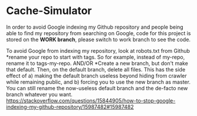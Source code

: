 # Cache-Simulator
In order to avoid Google indexing my Github repository and people being able to find my repository from searching on Google, code for this project is stored on the **WORK branch**, please switch to work branch to see the code.


To avoid Google from indexing my repository, look at robots.txt from Github
*rename your repo to start with tags. So for example, instead of my-repo, rename it to tags-my-repo. AND/OR
*Create a new branch, but don't make that default. Then, on the default branch, delete all files. This has the side effect of a) making the default branch useless beyond hiding from crawler while remaining public, and b) forcing you to use the new branch as master. You can still rename the now-useless default branch and the de-facto new branch whatever you want.
https://stackoverflow.com/questions/15844905/how-to-stop-google-indexing-my-github-repository/15987482#15987482
